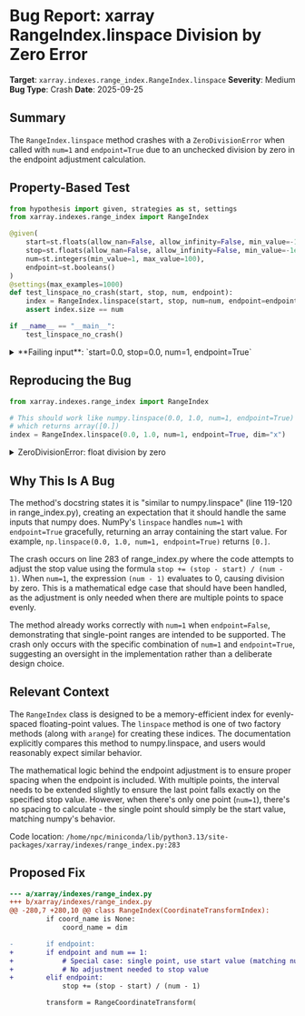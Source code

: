 # Bug Report: xarray RangeIndex.linspace Division by Zero Error

**Target**: `xarray.indexes.range_index.RangeIndex.linspace`
**Severity**: Medium
**Bug Type**: Crash
**Date**: 2025-09-25

## Summary

The `RangeIndex.linspace` method crashes with a `ZeroDivisionError` when called with `num=1` and `endpoint=True` due to an unchecked division by zero in the endpoint adjustment calculation.

## Property-Based Test

```python
from hypothesis import given, strategies as st, settings
from xarray.indexes.range_index import RangeIndex

@given(
    start=st.floats(allow_nan=False, allow_infinity=False, min_value=-1e6, max_value=1e6),
    stop=st.floats(allow_nan=False, allow_infinity=False, min_value=-1e6, max_value=1e6),
    num=st.integers(min_value=1, max_value=100),
    endpoint=st.booleans()
)
@settings(max_examples=1000)
def test_linspace_no_crash(start, stop, num, endpoint):
    index = RangeIndex.linspace(start, stop, num=num, endpoint=endpoint, dim="x")
    assert index.size == num

if __name__ == "__main__":
    test_linspace_no_crash()
```

<details>

<summary>
**Failing input**: `start=0.0, stop=0.0, num=1, endpoint=True`
</summary>
```
Traceback (most recent call last):
  File "/home/npc/pbt/agentic-pbt/worker_/40/hypo.py", line 16, in <module>
    test_linspace_no_crash()
    ~~~~~~~~~~~~~~~~~~~~~~^^
  File "/home/npc/pbt/agentic-pbt/worker_/40/hypo.py", line 5, in test_linspace_no_crash
    start=st.floats(allow_nan=False, allow_infinity=False, min_value=-1e6, max_value=1e6),
               ^^^
  File "/home/npc/miniconda/lib/python3.13/site-packages/hypothesis/core.py", line 2124, in wrapped_test
    raise the_error_hypothesis_found
  File "/home/npc/pbt/agentic-pbt/worker_/40/hypo.py", line 12, in test_linspace_no_crash
    index = RangeIndex.linspace(start, stop, num=num, endpoint=endpoint, dim="x")
  File "/home/npc/miniconda/lib/python3.13/site-packages/xarray/indexes/range_index.py", line 283, in linspace
    stop += (stop - start) / (num - 1)
            ~~~~~~~~~~~~~~~^~~~~~~~~~~
ZeroDivisionError: float division by zero
Falsifying example: test_linspace_no_crash(
    start=0.0,  # or any other generated value
    stop=0.0,  # or any other generated value
    num=1,
    endpoint=True,
)
```
</details>

## Reproducing the Bug

```python
from xarray.indexes.range_index import RangeIndex

# This should work like numpy.linspace(0.0, 1.0, num=1, endpoint=True)
# which returns array([0.])
index = RangeIndex.linspace(0.0, 1.0, num=1, endpoint=True, dim="x")
```

<details>

<summary>
ZeroDivisionError: float division by zero
</summary>
```
Traceback (most recent call last):
  File "/home/npc/pbt/agentic-pbt/worker_/40/repo.py", line 5, in <module>
    index = RangeIndex.linspace(0.0, 1.0, num=1, endpoint=True, dim="x")
  File "/home/npc/miniconda/lib/python3.13/site-packages/xarray/indexes/range_index.py", line 283, in linspace
    stop += (stop - start) / (num - 1)
            ~~~~~~~~~~~~~~~^~~~~~~~~~~
ZeroDivisionError: float division by zero
```
</details>

## Why This Is A Bug

The method's docstring states it is "similar to numpy.linspace" (line 119-120 in range_index.py), creating an expectation that it should handle the same inputs that numpy does. NumPy's `linspace` handles `num=1` with `endpoint=True` gracefully, returning an array containing the start value. For example, `np.linspace(0.0, 1.0, num=1, endpoint=True)` returns `[0.]`.

The crash occurs on line 283 of range_index.py where the code attempts to adjust the stop value using the formula `stop += (stop - start) / (num - 1)`. When `num=1`, the expression `(num - 1)` evaluates to 0, causing division by zero. This is a mathematical edge case that should have been handled, as the adjustment is only needed when there are multiple points to space evenly.

The method already works correctly with `num=1` when `endpoint=False`, demonstrating that single-point ranges are intended to be supported. The crash only occurs with the specific combination of `num=1` and `endpoint=True`, suggesting an oversight in the implementation rather than a deliberate design choice.

## Relevant Context

The `RangeIndex` class is designed to be a memory-efficient index for evenly-spaced floating-point values. The `linspace` method is one of two factory methods (along with `arange`) for creating these indices. The documentation explicitly compares this method to numpy.linspace, and users would reasonably expect similar behavior.

The mathematical logic behind the endpoint adjustment is to ensure proper spacing when the endpoint is included. With multiple points, the interval needs to be extended slightly to ensure the last point falls exactly on the specified stop value. However, when there's only one point (`num=1`), there's no spacing to calculate - the single point should simply be the start value, matching numpy's behavior.

Code location: `/home/npc/miniconda/lib/python3.13/site-packages/xarray/indexes/range_index.py:283`

## Proposed Fix

```diff
--- a/xarray/indexes/range_index.py
+++ b/xarray/indexes/range_index.py
@@ -280,7 +280,10 @@ class RangeIndex(CoordinateTransformIndex):
         if coord_name is None:
             coord_name = dim

-        if endpoint:
+        if endpoint and num == 1:
+            # Special case: single point, use start value (matching numpy behavior)
+            # No adjustment needed to stop value
+        elif endpoint:
             stop += (stop - start) / (num - 1)

         transform = RangeCoordinateTransform(
```